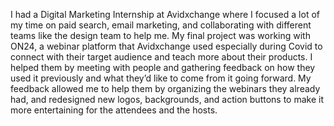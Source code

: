  I had a Digital Marketing Internship at Avidxchange where I focused a lot of my time on paid search, email marketing, and collaborating with different teams like the design team to help me. My final project was working with ON24, a webinar platform that Avidxchange used especially during Covid to connect with their target audience and teach more about their products. I helped them by meeting with people and gathering feedback on how they used it previously and what they’d like to come from it going forward. My feedback allowed me to help them by organizing the webinars they already had, and redesigned new logos, backgrounds, and action buttons to make it more entertaining for the attendees and the hosts. 
